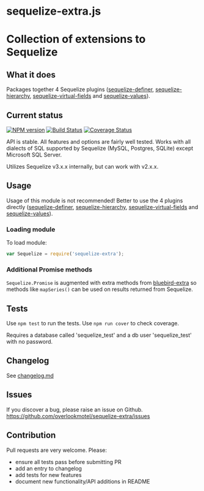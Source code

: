 # sequelize-extra.js

# Collection of extensions to Sequelize

## What it does

Packages together 4 Sequelize plugins ([sequelize-definer](https://www.npmjs.org/package/sequelize-definer), [sequelize-hierarchy](https://www.npmjs.org/package/sequelize-hierarchy), [sequelize-virtual-fields](https://www.npmjs.org/package/sequelize-virtual-fields) and [sequelize-values](https://www.npmjs.org/package/sequelize-values)).

## Current status

[![NPM version](https://img.shields.io/npm/v/sequelize-extra.svg)](https://www.npmjs.com/package/sequelize-extra)
[![Build Status](https://img.shields.io/travis/overlookmotel/sequelize-extra/master.svg)](http://travis-ci.org/overlookmotel/sequelize-extra)
[![Coverage Status](https://img.shields.io/coveralls/overlookmotel/sequelize-extra/master.svg)](https://coveralls.io/r/overlookmotel/sequelize-extra)

API is stable. All features and options are fairly well tested. Works with all dialects of SQL supported by Sequelize (MySQL, Postgres, SQLite) except Microsoft SQL Server.

Utilizes Sequelize v3.x.x internally, but can work with v2.x.x.

## Usage

Usage of this module is not recommended! Better to use the 4 plugins directly ([sequelize-definer](https://www.npmjs.org/package/sequelize-definer), [sequelize-hierarchy](https://www.npmjs.org/package/sequelize-hierarchy), [sequelize-virtual-fields](https://www.npmjs.org/package/sequelize-virtual-fields) and [sequelize-values](https://www.npmjs.org/package/sequelize-values)).

### Loading module

To load module:

```js
var Sequelize = require('sequelize-extra');
```

### Additional Promise methods

`Sequelize.Promise` is augmented with extra methods from [bluebird-extra](https://www.npmjs.org/package/bluebird-extra) so methods like `mapSeries()` can be used on results returned from Sequelize.

## Tests

Use `npm test` to run the tests. Use `npm run cover` to check coverage.

Requires a database called 'sequelize_test' and a db user 'sequelize_test' with no password.

## Changelog

See [changelog.md](https://github.com/overlookmotel/sequelize-extra/blob/master/changelog.md)

## Issues

If you discover a bug, please raise an issue on Github. https://github.com/overlookmotel/sequelize-extra/issues

## Contribution

Pull requests are very welcome. Please:

* ensure all tests pass before submitting PR
* add an entry to changelog
* add tests for new features
* document new functionality/API additions in README
